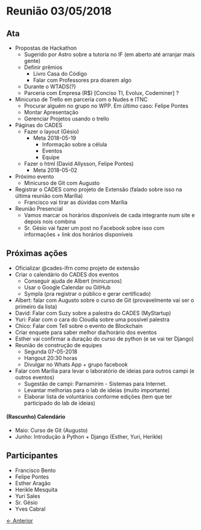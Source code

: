 # Reunião 03/05/2018

## Ata

* Propostas de Hackathon
  * Sugerido por Astro sobre a tutoria no IF (em aberto até arranjar mais gente)
  * Definir prêmios
    * Livro Casa do Código
    * Falar com Professores pra doarem algo
  * Durante o WTADS(?)
  * Parceria com Empresa (R$) [Conciso TI, Evolux, Codeminer] ?
* Minicurso de Trello em parceria com o Nudes e ITNC
  * Procurar alguém no grupo no WPP. Em último caso: Felipe Pontes
  * Montar Apresentação
  * Gerenciar Projetos usando o trello 
* Páginas do CADES
  * Fazer o layout (Gésio)
    * Meta 2018-05-19
      * Informação sobre a célula
      * Eventos
      * Equipe
  * Fazer o html (David Allysson, Felipe Pontes)
     * Meta 2018-05-02
* Próximo evento
  * Minicurso de Git com Augusto
* Registrar o CADES como projeto de Extensão (falado sobre isso na última reunião com Marília)
  * Francisco vai tirar as dúvidas com Marília
* Reunião Presencial
  * Vamos marcar os horários disponíveis de cada integrante num site e depois nois combina
  * Sr. Gésio vai fazer um post no Facebook sobre isso com informações + link dos horários disponíveis


## Próximas ações

* Oficializar @cades-ifrn como projeto de extensão
* Criar o calendário do CADES dos eventos
  * Conseguir ajuda de Albert (minicursos)
  * Usar o Google Calendar ou GitHub
  * Sympla (pra registrar o público e gerar certificado)
* Albert: falar com Augusto sobre o curso de Git (provavelmente vai ser o primeiro da lista)
* David: Falar com Suzy sobre a palestra do CADES (MyStartup)
* Yuri: Falar com o cara do Cloudia sobre uma possível palestra
* Chico: Falar com Tell sobre o evento de Blockchain
* Criar enquete para saber melhor dia/horário dos eventos
* Esther vai confirmar a duração do curso de python (e se vai ter Django)
* Reunião de construção de equipes
  * Segunda 07-05-2018
  * Hangout 20:30 horas
  * Divulgar no Whats App + grupo facebook
* Falar com Marília para levar o laboratório de ideias para outros campi (e outros eventos)
  * Sugestão de campi: Parnamirim - Sistemas para Internet.
  * Levantar melhorias para o lab de ideias (muito importante)
  * Elaborar lista de voluntários conforme edições (tem que ter participado do lab de ideias)

#### (Rascunho) Calendário

* Maio: Curso de Git (Augusto)
* Junho: Introdução à Python + Django (Esther, Yuri, Herikle)

## Participantes

* Francisco Bento
* Felipe Pontes
* Esther Aragão
* Herikle Mesquita
* Yuri Sales 
* Sr. Gésio
* Yves Cabral

[← Anterior](2018-04-16.md)